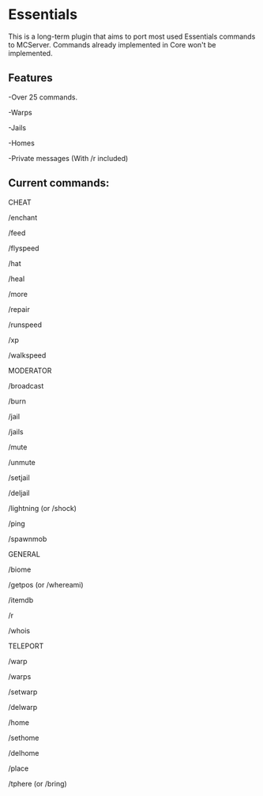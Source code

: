 Essentials
===========

This is a long-term plugin that aims to port most used Essentials commands to MCServer. Commands already implemented in Core won't be implemented.

Features
---
-Over 25 commands.

-Warps

-Jails

-Homes

-Private messages (With /r included)

Current commands:
---
CHEAT

/enchant

/feed

/flyspeed

/hat

/heal

/more

/repair

/runspeed

/xp

/walkspeed

MODERATOR

/broadcast

/burn

/jail

/jails

/mute

/unmute

/setjail

/deljail

/lightning (or /shock)

/ping

/spawnmob

GENERAL

/biome

/getpos (or /whereami)

/itemdb

/r

/whois

TELEPORT

/warp

/warps

/setwarp

/delwarp

/home

/sethome

/delhome

/place

/tphere (or /bring)
